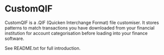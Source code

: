 # CustomQIF

CustomQIF is a .QIF (Quicken Interchange Format) file customiser.  It stores patterns to match transactions you have downloaded from your financial institution for account categorisation before loading into your finance software.

See README.txt for full introduction.
